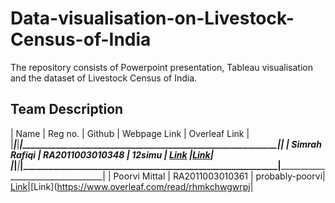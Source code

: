# Data-visualisation-on-Livestock-Census-of-India
The repository consists of Powerpoint presentation, Tableau visualisation and the dataset of Livestock Census of India.
## **Team Description**
|     Name        |      Reg no.    |      Github     |                           Webpage Link                      |                   Overleaf Link                  |
|_________________|_________________|_________________|_____________________________________________________________|__________________________________________________|
|  Simrah Rafiqi  | RA2011003010348 |      12simu     | [Link](https://12simu.github.io/18CSE301J_RA2011003010348/) |[Link](https://www.overleaf.com/read/ythvhqwpmwbh)|
|_________________|_________________|_________________|_____________________________________________________________|__________________________________________________|
|  Poorvi Mittal  | RA2011003010361 |  probably-poorvi| [Link]( https://probably-poorvi.github.io/18CSE301J_RA2011003010361/)|[Link](https://www.overleaf.com/read/rhmkchwgwrpj|

